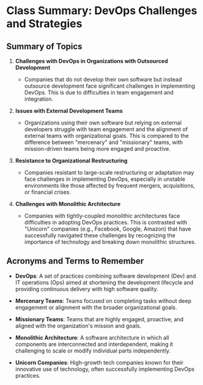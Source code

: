 # Class Summary: DevOps Challenges and Strategies

## Summary of Topics

1. **Challenges with DevOps in Organizations with Outsourced Development**
   - Companies that do not develop their own software but instead outsource development face significant challenges in implementing DevOps. This is due to difficulties in team engagement and integration.

2. **Issues with External Development Teams**
   - Organizations using their own software but relying on external developers struggle with team engagement and the alignment of external teams with organizational goals. This is compared to the difference between "mercenary" and "missionary" teams, with mission-driven teams being more engaged and proactive.

3. **Resistance to Organizational Restructuring**
   - Companies resistant to large-scale restructuring or adaptation may face challenges in implementing DevOps, especially in unstable environments like those affected by frequent mergers, acquisitions, or financial crises.

4. **Challenges with Monolithic Architecture**
   - Companies with tightly-coupled monolithic architectures face difficulties in adopting DevOps practices. This is contrasted with "Unicorn" companies (e.g., Facebook, Google, Amazon) that have successfully navigated these challenges by recognizing the importance of technology and breaking down monolithic structures.

## Acronyms and Terms to Remember

- **DevOps**: A set of practices combining software development (Dev) and IT operations (Ops) aimed at shortening the development lifecycle and providing continuous delivery with high software quality.

- **Mercenary Teams**: Teams focused on completing tasks without deep engagement or alignment with the broader organizational goals.

- **Missionary Teams**: Teams that are highly engaged, proactive, and aligned with the organization's mission and goals.

- **Monolithic Architecture**: A software architecture in which all components are interconnected and interdependent, making it challenging to scale or modify individual parts independently.

- **Unicorn Companies**: High-growth tech companies known for their innovative use of technology, often successfully implementing DevOps practices.

